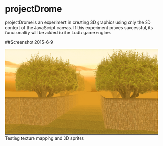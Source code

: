 # projectDrome
projectDrome is an experiment in creating 3D graphics using only the 2D context of the JavaScript canvas.  If this experiment proves successful, its functionality will be added to the Ludix game engine.  





##Screenshot 2015-6-9

![Screenshot 2015-6-9](https://raw.githubusercontent.com/Loycifer/projectDrome/master/resources/textures/screenshot01.png)
Testing texture mapping and 3D sprites
